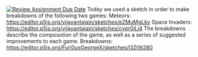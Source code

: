 [![Review Assignment Due Date](https://classroom.github.com/assets/deadline-readme-button-24ddc0f5d75046c5622901739e7c5dd533143b0c8e959d652212380cedb1ea36.svg)](https://classroom.github.com/a/fOgSn8sg)
Today we used a sketch in order to make breakdowns of the following two games:
Meteors: https://editor.p5js.org/vijayantajain/sketches/eZMuMgLkv
Space Invaders: https://editor.p5js.org/vijayantajain/sketches/cypr0iLi4
The breakdowns describe the composotion of the game, as well as a series of suggested improvements to each game.
Breakdowns: https://editor.p5js.org/Furi0usGeorgeX/sketches/l3Zt9j280
